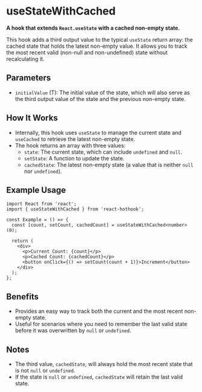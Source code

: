 
# useStateWithCached

**A hook that extends `React.useState` with a cached non-empty state.**

This hook adds a third output value to the typical `useState` return array: the cached state that holds the latest non-empty value. It allows you to track the most recent valid (non-null and non-undefined) state without recalculating it.

## Parameters

- `initialValue` (T): The initial value of the state, which will also serve as the third output value of the state and the previous non-empty state.

## How It Works

- Internally, this hook uses `useState` to manage the current state and `useCached` to retrieve the latest non-empty state. 
- The hook returns an array with three values:
  - `state`: The current state, which can include `undefined` and `null`.
  - `setState`: A function to update the state.
  - `cachedState`: The latest non-empty state (a value that is neither `null` nor `undefined`).

## Example Usage

```tsx
import React from 'react';
import { useStateWithCached } from 'react-hothook';

const Example = () => {
  const [count, setCount, cachedCount] = useStateWithCached<number>(0);

  return (
    <div>
      <p>Current Count: {count}</p>
      <p>Cached Count: {cachedCount}</p>
      <button onClick={() => setCount(count + 1)}>Increment</button>
    </div>
  );
};
```

## Benefits

- Provides an easy way to track both the current and the most recent non-empty state.
- Useful for scenarios where you need to remember the last valid state before it was overwritten by `null` or `undefined`.

## Notes

- The third value, `cachedState`, will always hold the most recent state that is not `null` or `undefined`.
- If the state is `null` or `undefined`, `cachedState` will retain the last valid state.
